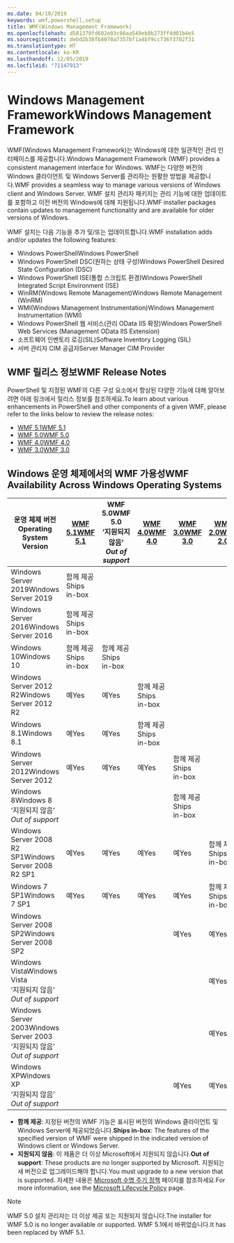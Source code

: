 ```yaml
---
ms.date: 04/19/2019
keywords: wmf,powershell,setup
title: WMF(Windows Management Framework)
ms.openlocfilehash: d581370fd602e03c86aa549eb8b273ff4d01b4e5
ms.sourcegitcommit: debd2b38fb8070a7357bf1a4bf9cc736f3702f31
ms.translationtype: HT
ms.contentlocale: ko-KR
ms.lasthandoff: 12/05/2019
ms.locfileid: "71147913"
---
```

# <a name="windows-management-framework"></a><span data-ttu-id="1f13d-103">Windows Management Framework</span><span class="sxs-lookup"><span data-stu-id="1f13d-103">Windows Management Framework</span></span>

<span data-ttu-id="1f13d-104">WMF(Windows Management Framework)는 Windows에 대한 일관적인 관리 인터페이스를 제공합니다.</span><span class="sxs-lookup"><span data-stu-id="1f13d-104">Windows Management Framework (WMF) provides a consistent management interface for Windows.</span></span> <span data-ttu-id="1f13d-105">WMF는 다양한 버전의 Windows 클라이언트 및 Windows Server를 관리하는 원활한 방법을 제공합니다.</span><span class="sxs-lookup"><span data-stu-id="1f13d-105">WMF provides a seamless way to manage various versions of Windows client and Windows Server.</span></span> <span data-ttu-id="1f13d-106">WMF 설치 관리자 패키지는 관리 기능에 대한 업데이트를 포함하고 이전 버전의 Windows에 대해 지원됩니다.</span><span class="sxs-lookup"><span data-stu-id="1f13d-106">WMF installer packages contain updates to management functionality and are available for older versions of Windows.</span></span>

<span data-ttu-id="1f13d-107">WMF 설치는 다음 기능을 추가 및/또는 업데이트합니다.</span><span class="sxs-lookup"><span data-stu-id="1f13d-107">WMF installation adds and/or updates the following features:</span></span>

- <span data-ttu-id="1f13d-108">Windows PowerShell</span><span class="sxs-lookup"><span data-stu-id="1f13d-108">Windows PowerShell</span></span>
- <span data-ttu-id="1f13d-109">Windows PowerShell DSC(원하는 상태 구성)</span><span class="sxs-lookup"><span data-stu-id="1f13d-109">Windows PowerShell Desired State Configuration (DSC)</span></span>
- <span data-ttu-id="1f13d-110">Windows PowerShell ISE(통합 스크립트 환경)</span><span class="sxs-lookup"><span data-stu-id="1f13d-110">Windows PowerShell Integrated Script Environment (ISE)</span></span>
- <span data-ttu-id="1f13d-111">WinRM(Windows Remote Management)</span><span class="sxs-lookup"><span data-stu-id="1f13d-111">Windows Remote Management (WinRM)</span></span>
- <span data-ttu-id="1f13d-112">WMI(Windows Management Instrumentation)</span><span class="sxs-lookup"><span data-stu-id="1f13d-112">Windows Management Instrumentation (WMI)</span></span>
- <span data-ttu-id="1f13d-113">Windows PowerShell 웹 서비스(관리 OData IIS 확장)</span><span class="sxs-lookup"><span data-stu-id="1f13d-113">Windows PowerShell Web Services (Management OData IIS Extension)</span></span>
- <span data-ttu-id="1f13d-114">소프트웨어 인벤토리 로깅(SIL)</span><span class="sxs-lookup"><span data-stu-id="1f13d-114">Software Inventory Logging (SIL)</span></span>
- <span data-ttu-id="1f13d-115">서버 관리자 CIM 공급자</span><span class="sxs-lookup"><span data-stu-id="1f13d-115">Server Manager CIM Provider</span></span>

## <a name="wmf-release-notes"></a><span data-ttu-id="1f13d-116">WMF 릴리스 정보</span><span class="sxs-lookup"><span data-stu-id="1f13d-116">WMF Release Notes</span></span>

<span data-ttu-id="1f13d-117">PowerShell 및 지정된 WMF의 다른 구성 요소에서 향상된 다양한 기능에 대해 알아보려면 아래 링크에서 릴리스 정보를 참조하세요.</span><span class="sxs-lookup"><span data-stu-id="1f13d-117">To learn about various enhancements in PowerShell and other components of a given WMF, please refer to the links below to review the release notes:</span></span>

- [<span data-ttu-id="1f13d-118">WMF 5.1</span><span class="sxs-lookup"><span data-stu-id="1f13d-118">WMF 5.1</span></span>](whats-new/release-notes.md#wmf-51-changes)
- [<span data-ttu-id="1f13d-119">WMF 5.0</span><span class="sxs-lookup"><span data-stu-id="1f13d-119">WMF 5.0</span></span>](whats-new/release-notes.md#wmf-50-changes)
- [<span data-ttu-id="1f13d-120">WMF 4.0</span><span class="sxs-lookup"><span data-stu-id="1f13d-120">WMF 4.0</span></span>](https://download.microsoft.com/download/3/D/6/3D61D262-8549-4769-A660-230B67E15B25/Windows%20Management%20Framework%204%200%20Release%20Notes.docx)
- [<span data-ttu-id="1f13d-121">WMF 3.0</span><span class="sxs-lookup"><span data-stu-id="1f13d-121">WMF 3.0</span></span>](https://download.microsoft.com/download/E/7/6/E76850B8-DA6E-4FF5-8CCE-A24FC513FD16/WMF%203%20Release%20Notes.docx)

## <a name="wmf-availability-across-windows-operating-systems"></a><span data-ttu-id="1f13d-122">Windows 운영 체제에서의 WMF 가용성</span><span class="sxs-lookup"><span data-stu-id="1f13d-122">WMF Availability Across Windows Operating Systems</span></span>

|        <span data-ttu-id="1f13d-123">운영 체제 버전</span><span class="sxs-lookup"><span data-stu-id="1f13d-123">Operating System Version</span></span>         | <span data-ttu-id="1f13d-124">[WMF 5.1][]</span><span class="sxs-lookup"><span data-stu-id="1f13d-124">[WMF 5.1][]</span></span>  | <span data-ttu-id="1f13d-125">WMF 5.0</span><span class="sxs-lookup"><span data-stu-id="1f13d-125">WMF 5.0</span></span><br><span data-ttu-id="1f13d-126">‘지원되지 않음’ </span><span class="sxs-lookup"><span data-stu-id="1f13d-126">*Out of support*</span></span> | <span data-ttu-id="1f13d-127">[WMF 4.0][]</span><span class="sxs-lookup"><span data-stu-id="1f13d-127">[WMF 4.0][]</span></span>  | <span data-ttu-id="1f13d-128">[WMF 3.0][]</span><span class="sxs-lookup"><span data-stu-id="1f13d-128">[WMF 3.0][]</span></span>  | <span data-ttu-id="1f13d-129">[WMF 2.0][]</span><span class="sxs-lookup"><span data-stu-id="1f13d-129">[WMF 2.0][]</span></span>  |
| --------------------------------------- | ------------ | --------------------------- | ------------ | ------------ | ------------ |
| <span data-ttu-id="1f13d-130">Windows Server 2019</span><span class="sxs-lookup"><span data-stu-id="1f13d-130">Windows Server 2019</span></span>                     | <span data-ttu-id="1f13d-131">함께 제공</span><span class="sxs-lookup"><span data-stu-id="1f13d-131">Ships in-box</span></span> |                             |              |              |              |
| <span data-ttu-id="1f13d-132">Windows Server 2016</span><span class="sxs-lookup"><span data-stu-id="1f13d-132">Windows Server 2016</span></span>                     | <span data-ttu-id="1f13d-133">함께 제공</span><span class="sxs-lookup"><span data-stu-id="1f13d-133">Ships in-box</span></span> |                             |              |              |              |
| <span data-ttu-id="1f13d-134">Windows 10</span><span class="sxs-lookup"><span data-stu-id="1f13d-134">Windows 10</span></span>                              | <span data-ttu-id="1f13d-135">함께 제공</span><span class="sxs-lookup"><span data-stu-id="1f13d-135">Ships in-box</span></span> | <span data-ttu-id="1f13d-136">함께 제공</span><span class="sxs-lookup"><span data-stu-id="1f13d-136">Ships in-box</span></span>                |              |              |              |
| <span data-ttu-id="1f13d-137">Windows Server 2012 R2</span><span class="sxs-lookup"><span data-stu-id="1f13d-137">Windows Server 2012 R2</span></span>                  | <span data-ttu-id="1f13d-138">예</span><span class="sxs-lookup"><span data-stu-id="1f13d-138">Yes</span></span>          | <span data-ttu-id="1f13d-139">예</span><span class="sxs-lookup"><span data-stu-id="1f13d-139">Yes</span></span>                         | <span data-ttu-id="1f13d-140">함께 제공</span><span class="sxs-lookup"><span data-stu-id="1f13d-140">Ships in-box</span></span> |              |              |
| <span data-ttu-id="1f13d-141">Windows 8.1</span><span class="sxs-lookup"><span data-stu-id="1f13d-141">Windows 8.1</span></span>                             | <span data-ttu-id="1f13d-142">예</span><span class="sxs-lookup"><span data-stu-id="1f13d-142">Yes</span></span>          | <span data-ttu-id="1f13d-143">예</span><span class="sxs-lookup"><span data-stu-id="1f13d-143">Yes</span></span>                         | <span data-ttu-id="1f13d-144">함께 제공</span><span class="sxs-lookup"><span data-stu-id="1f13d-144">Ships in-box</span></span> |              |              |
| <span data-ttu-id="1f13d-145">Windows Server 2012</span><span class="sxs-lookup"><span data-stu-id="1f13d-145">Windows Server 2012</span></span>                     | <span data-ttu-id="1f13d-146">예</span><span class="sxs-lookup"><span data-stu-id="1f13d-146">Yes</span></span>          | <span data-ttu-id="1f13d-147">예</span><span class="sxs-lookup"><span data-stu-id="1f13d-147">Yes</span></span>                         | <span data-ttu-id="1f13d-148">예</span><span class="sxs-lookup"><span data-stu-id="1f13d-148">Yes</span></span>          | <span data-ttu-id="1f13d-149">함께 제공</span><span class="sxs-lookup"><span data-stu-id="1f13d-149">Ships in-box</span></span> |              |
| <span data-ttu-id="1f13d-150">Windows 8</span><span class="sxs-lookup"><span data-stu-id="1f13d-150">Windows 8</span></span><br><span data-ttu-id="1f13d-151">‘지원되지 않음’ </span><span class="sxs-lookup"><span data-stu-id="1f13d-151">*Out of support*</span></span>           |              |                             |              | <span data-ttu-id="1f13d-152">함께 제공</span><span class="sxs-lookup"><span data-stu-id="1f13d-152">Ships in-box</span></span> |              |
| <span data-ttu-id="1f13d-153">Windows Server 2008 R2 SP1</span><span class="sxs-lookup"><span data-stu-id="1f13d-153">Windows Server 2008 R2 SP1</span></span>              | <span data-ttu-id="1f13d-154">예</span><span class="sxs-lookup"><span data-stu-id="1f13d-154">Yes</span></span>          | <span data-ttu-id="1f13d-155">예</span><span class="sxs-lookup"><span data-stu-id="1f13d-155">Yes</span></span>                         | <span data-ttu-id="1f13d-156">예</span><span class="sxs-lookup"><span data-stu-id="1f13d-156">Yes</span></span>          | <span data-ttu-id="1f13d-157">예</span><span class="sxs-lookup"><span data-stu-id="1f13d-157">Yes</span></span>          | <span data-ttu-id="1f13d-158">함께 제공</span><span class="sxs-lookup"><span data-stu-id="1f13d-158">Ships in-box</span></span> |
| <span data-ttu-id="1f13d-159">Windows 7 SP1</span><span class="sxs-lookup"><span data-stu-id="1f13d-159">Windows 7 SP1</span></span>                           | <span data-ttu-id="1f13d-160">예</span><span class="sxs-lookup"><span data-stu-id="1f13d-160">Yes</span></span>          | <span data-ttu-id="1f13d-161">예</span><span class="sxs-lookup"><span data-stu-id="1f13d-161">Yes</span></span>                         | <span data-ttu-id="1f13d-162">예</span><span class="sxs-lookup"><span data-stu-id="1f13d-162">Yes</span></span>          | <span data-ttu-id="1f13d-163">예</span><span class="sxs-lookup"><span data-stu-id="1f13d-163">Yes</span></span>          | <span data-ttu-id="1f13d-164">함께 제공</span><span class="sxs-lookup"><span data-stu-id="1f13d-164">Ships in-box</span></span> |
| <span data-ttu-id="1f13d-165">Windows Server 2008 SP2</span><span class="sxs-lookup"><span data-stu-id="1f13d-165">Windows Server 2008 SP2</span></span>                 |              |                             |              | <span data-ttu-id="1f13d-166">예</span><span class="sxs-lookup"><span data-stu-id="1f13d-166">Yes</span></span>          | <span data-ttu-id="1f13d-167">예</span><span class="sxs-lookup"><span data-stu-id="1f13d-167">Yes</span></span>          |
| <span data-ttu-id="1f13d-168">Windows Vista</span><span class="sxs-lookup"><span data-stu-id="1f13d-168">Windows Vista</span></span><br><span data-ttu-id="1f13d-169">‘지원되지 않음’ </span><span class="sxs-lookup"><span data-stu-id="1f13d-169">*Out of support*</span></span>       |              |                             |              |              | <span data-ttu-id="1f13d-170">예</span><span class="sxs-lookup"><span data-stu-id="1f13d-170">Yes</span></span>          |
| <span data-ttu-id="1f13d-171">Windows Server 2003</span><span class="sxs-lookup"><span data-stu-id="1f13d-171">Windows Server 2003</span></span><br><span data-ttu-id="1f13d-172">‘지원되지 않음’ </span><span class="sxs-lookup"><span data-stu-id="1f13d-172">*Out of support*</span></span> |              |                             |              |              | <span data-ttu-id="1f13d-173">예</span><span class="sxs-lookup"><span data-stu-id="1f13d-173">Yes</span></span>          |
| <span data-ttu-id="1f13d-174">Windows XP</span><span class="sxs-lookup"><span data-stu-id="1f13d-174">Windows XP</span></span><br><span data-ttu-id="1f13d-175">‘지원되지 않음’ </span><span class="sxs-lookup"><span data-stu-id="1f13d-175">*Out of support*</span></span>          |              |                             |              | <span data-ttu-id="1f13d-176">예</span><span class="sxs-lookup"><span data-stu-id="1f13d-176">Yes</span></span>          | <span data-ttu-id="1f13d-177">예</span><span class="sxs-lookup"><span data-stu-id="1f13d-177">Yes</span></span>          |

- <span data-ttu-id="1f13d-178">**함께 제공**: 지정된 버전의 WMF 기능은 표시된 버전의 Windows 클라이언트 및 Windows Server에 제공되었습니다.</span><span class="sxs-lookup"><span data-stu-id="1f13d-178">**Ships in-box**: The features of the specified version of WMF were shipped in the indicated version of Windows client or Windows Server.</span></span>
- <span data-ttu-id="1f13d-179">**지원되지 않음**: 이 제품은 더 이상 Microsoft에서 지원되지 않습니다.</span><span class="sxs-lookup"><span data-stu-id="1f13d-179">**Out of support**: These products are no longer supported by Microsoft.</span></span> <span data-ttu-id="1f13d-180">지원되는 새 버전으로 업그레이드해야 합니다.</span><span class="sxs-lookup"><span data-stu-id="1f13d-180">You must upgrade to a new version that is supported.</span></span> <span data-ttu-id="1f13d-181">자세한 내용은 [Microsoft 수명 주기 정책][] 페이지를 참조하세요.</span><span class="sxs-lookup"><span data-stu-id="1f13d-181">For more information, see the [Microsoft Lifecycle Policy][] page.</span></span>

> [!NOTE]
> <span data-ttu-id="1f13d-182">WMF 5.0 설치 관리자는 더 이상 제공 또는 지원되지 않습니다.</span><span class="sxs-lookup"><span data-stu-id="1f13d-182">The installer for WMF 5.0 is no longer available or supported.</span></span> <span data-ttu-id="1f13d-183">WMF 5.1에서 바뀌었습니다.</span><span class="sxs-lookup"><span data-stu-id="1f13d-183">It has been replaced by WMF 5.1.</span></span>

[Microsoft 수명 주기 정책]: https://support.microsoft.com/lifecycle
[Microsoft Lifecycle Policy]: https://support.microsoft.com/lifecycle
[WMF 5.1]: https://aka.ms/wmf51download
[WMF 4.0]: https://aka.ms/wmf4download
[WMF 3.0]: https://aka.ms/wmf3download
[WMF 2.0]: https://aka.ms/wmf2download
